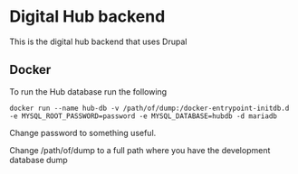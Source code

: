 Digital Hub backend
===================

This is the digital hub backend that uses Drupal

Docker
------

To run the Hub database run the following

    docker run --name hub-db -v /path/of/dump:/docker-entrypoint-initdb.d -e MYSQL_ROOT_PASSWORD=password -e MYSQL_DATABASE=hubdb -d mariadb

Change password to something useful.

Change /path/of/dump to a full path where you have the development database dump
